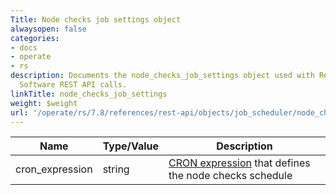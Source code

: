 ```yaml
---
Title: Node checks job settings object
alwaysopen: false
categories:
- docs
- operate
- rs
description: Documents the node_checks_job_settings object used with Redis Enterprise
  Software REST API calls.
linkTitle: node_checks_job_settings
weight: $weight
url: '/operate/rs/7.8/references/rest-api/objects/job_scheduler/node_checks_job_settings/'
---
```


| Name | Type/Value | Description |
|------|------------|-------------|
| cron_expression | string | [CRON expression](https://en.wikipedia.org/wiki/Cron#CRON_expression) that defines the node checks schedule |
